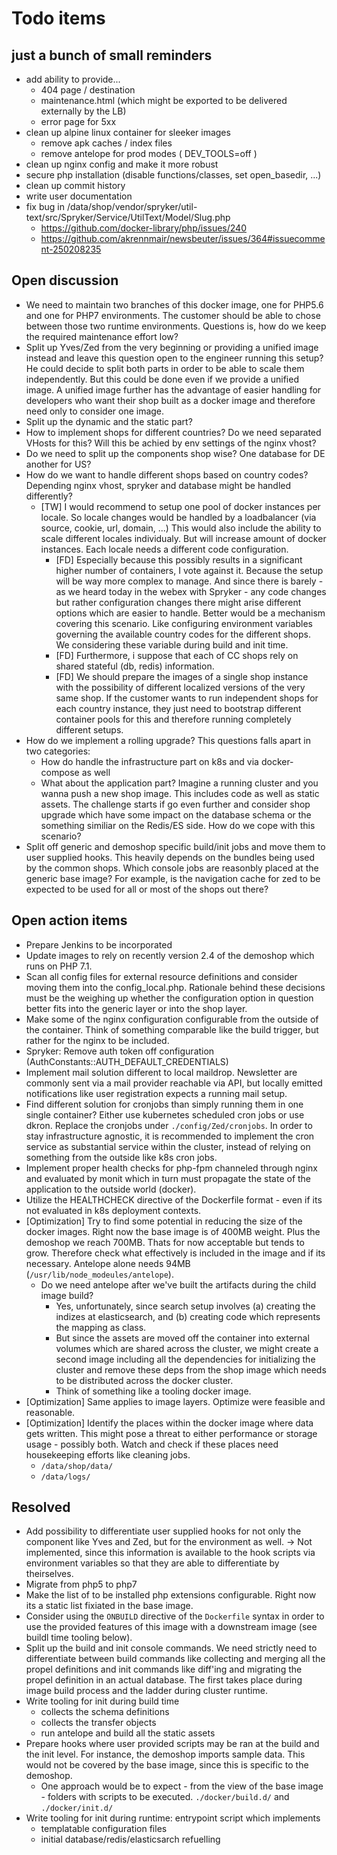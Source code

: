 # Todo items

## just a bunch of small reminders

* add ability to provide...
  * 404 page / destination
  * maintenance.html (which might be exported to be delivered externally by the LB)
  * error page for 5xx
* clean up alpine linux container for sleeker images
  * remove apk caches / index files
  * remove antelope for prod modes ( DEV_TOOLS=off )
* clean up nginx config and make it more robust
* secure php installation (disable functions/classes, set open_basedir, ...)
* clean up commit history
* write user documentation
* fix bug in /data/shop/vendor/spryker/util-text/src/Spryker/Service/UtilText/Model/Slug.php
  * https://github.com/docker-library/php/issues/240
  * https://github.com/akrennmair/newsbeuter/issues/364#issuecomment-250208235


## Open discussion 

* We need to maintain two branches of this docker image, one for PHP5.6 and one
  for PHP7 environments. The customer should be able to chose between those two
  runtime environments. Questions is, how do we keep the required maintenance
  effort low?
* Split up Yves/Zed from the very beginning or providing a unified image
  instead and leave this question open to the engineer running this setup? He
  could decide to split both parts in order to be able to scale them
  independently. But this could be done even if we provide a unified image. A
  unified image further has the advantage of easier handling for developers who
  want their shop built as a docker image and therefore need only to consider
  one image.
* Split up the dynamic and the static part? 
* How to implement shops for different countries? Do we need separated VHosts
  for this? Will this be achied by env settings of the nginx vhost? 
* Do we need to split up the components shop wise? One database for DE another for US? 
* How do we want to handle different shops based on country codes? Depending nginx
  vhost, spryker and database might be handled differently? 
  * [TW] I would recommend to setup one pool of docker instances per locale. So
    locale changes would be handled by a loadbalancer (via source, cookie, url,
    domain, ...) This would also include the ability to scale different locales
    individualy. But will increase amount of docker instances. Each locale
    needs a different code configuration.
      * [FD] Especially because this possibly results in a significant higher
        number of containers, I vote against it. Because the setup will be way
        more complex to manage. And since there is barely - as we heard today
        in the webex with Spryker - any code changes but rather configuration
        changes there might arise different options which are easier to handle.
        Better would be a mechanism covering this scenario. Like configuring
        environment variables governing the available country codes for the
        different shops. We considering these variable during build and init
        time. 
      * [FD] Furthermore, i suppose that each of CC shops rely on shared
        stateful (db, redis) information.
      * [FD] We should prepare the images of a single shop instance with the
        possibility of different localized versions of the very same shop. If
        the customer wants to run independent shops for each country instance,
        they just need to bootstrap different container pools for this and
        therefore running completely different setups. 
* How do we implement a rolling upgrade? This questions falls apart in two categories:
    * How do handle the infrastructure part on k8s and via docker-compose as well 
    * What about the application part? Imagine a running cluster and you wanna
      push a new shop image. This includes code as well as static assets. The
      challenge starts if go even further and consider shop upgrade which have
      some impact on the database schema or the something similiar on the
      Redis/ES side. How do we cope with this scenario? 
* Split off generic and demoshop specific build/init jobs and move them to user
  supplied hooks. This heavily depends on the bundles being used by the common
  shops. Which console jobs are reasonbly placed at the generic base image? For
  example, is the navigation cache for zed to be expected to be used for all or
  most of the shops out there? 


## Open action items

* Prepare Jenkins to be incorporated
* Update images to rely on recently version 2.4 of the demoshop which runs on
  PHP 7.1.
* Scan all config files for external resource definitions and consider moving
  them into the config_local.php. Rationale behind these decisions must be the
  weighing up whether the configuration option in question better fits into the
  generic layer or into the shop layer.
* Make some of the nginx configuration configurable from the outside of the
  container. Think of something comparable like the build trigger, but rather
  for the nginx to be included.
* Spryker: Remove auth token off configuration (AuthConstants::AUTH_DEFAULT_CREDENTIALS)
* Implement mail solution different to local maildrop. Newsletter are commonly
  sent via a mail provider reachable via API, but locally emitted notifications
  like user registration expects a running mail setup. 
* Find different solution for cronjobs than simply running them in one single
  container? Either use kubernetes scheduled cron jobs or use dkron.  Replace
  the cronjobs under `./config/Zed/cronjobs`. In order to stay infrastructure
  agnostic, it is recommended to implement the cron service as substantial
  service within the cluster, instead of relying on something from the outside
  like k8s cron jobs.
* Implement proper health checks for php-fpm channeled through nginx and
  evaluated by monit which in turn must propagate the state of the application
  to the outside world (docker).
* Utilize the HEALTHCHECK directive of the Dockerfile format - even if its not
  evaluated in k8s deployment contexts. 
* [Optimization] Try to find some potential in reducing the size of the docker
  images. Right now the base image is of 400MB weight. Plus the demoshop we
  reach 700MB. Thats for now acceptable but tends to grow. Therefore check what
  effectively is included in the image and if its necessary. Antelope alone
  needs 94MB (`/usr/lib/node_modeules/antelope`). 
    * Do we need antelope after we've built the artifacts during the child image build?
        * Yes, unfortunately, since search setup involves (a) creating the
          indizes at elasticsearch, and (b) creating code which represents the
          mapping as class. 
        * But since the assets are moved off the container into external
          volumes which are shared across the cluster, we might create a second
          image including all the dependencies for initializing the cluster and
          remove these deps from the shop image which needs to be distributed
          across the docker cluster. 
        * Think of something like a tooling docker image. 
* [Optimization] Same applies to image layers. Optimize were feasible and reasonable.
* [Optimization] Identify the places within the docker image where data gets
  written. This might pose a threat to either performance or storage usage -
  possibly both. Watch and check if these places need housekeeping efforts like
  cleaning jobs.
    * `/data/shop/data/`
    * `/data/logs/`

## Resolved

* Add possibility to differentiate user supplied hooks for not only the
  component like Yves and Zed, but for the environment as well. 
    -> Not implemented, since this information is available to the hook scripts
       via environment variables so that they are able to differentiate by
       theirselves. 
* Migrate from php5 to php7
* Make the list of to be installed php extensions configurable. Right now its a
  static list fixiated in the base image. 
* Consider using the `ONBUILD` directive of the `Dockerfile` syntax in order to
  use the provided features of this image with a downstream image (see buildl
  time tooling below).
* Split up the build and init console commands. We need strictly need to
  differentiate between build commands like collecting and merging all the
  propel definitions and init commands like diff'ing and migrating the propel
  definition in an actual database. The first takes place during image build
  process and the ladder during cluster runtime.
* Write tooling for init during build time 
    * collects the schema definitions
    * collects the transfer objects
    * run antelope and build all the static assets
* Prepare hooks where user provided scripts may be ran at the build and the
  init level. For instance, the demoshop imports sample data. This would not be
  covered by the base image, since this is  specific to the demoshop. 
    * One approach would be to expect - from the view of the base image -
      folders with scripts to be executed. `./docker/build.d/` and `./docker/init.d/`
* Write tooling for init during runtime: entrypoint script which implements
    * templatable configuration files 
    * initial database/redis/elasticsarch refuelling
